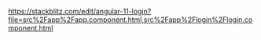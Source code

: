 https://stackblitz.com/edit/angular-11-login?file=src%2Fapp%2Fapp.component.html,src%2Fapp%2Flogin%2Flogin.component.html